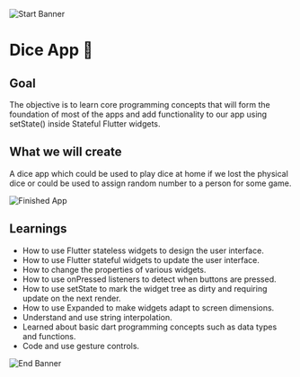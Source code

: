 ![Start Banner](https://sweep.ac.uk/wp-content/uploads/yellow-banner.jpg)


# Dice App 🎲

## Goal

The objective is to learn core programming concepts that will form the foundation of most of the apps and add functionality to our app using setState() inside Stateful Flutter widgets.


## What we will create

A dice app which could be used to play dice at home if we lost the physical dice or could be used to assign random number to a person for some game.

![Finished App]()

## Learnings

- How to use Flutter stateless widgets to design the user interface.
- How to use Flutter stateful widgets to update the user interface.
- How to change the properties of various widgets.
- How to use onPressed listeners to detect when buttons are pressed.
- How to use setState to mark the widget tree as dirty and requiring update on the next render.
- How to use Expanded to make widgets adapt to screen dimensions.
- Understand and use string interpolation.
- Learned about basic dart programming concepts such as data types and functions.
- Code and use gesture controls.


![End Banner]()
